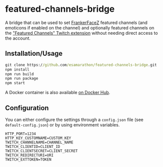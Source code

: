 # featured-channels-bridge

A bridge that can be used to set [FrankerFaceZ](https://www.frankerfacez.com/) featured channels  (and emoticons if enabled on the channel) and optionally featured channels on the ["Featured Channels" Twitch extension](https://www.twitch.tv/ext/3zorofke3r7bu8pd0mb7s86qtfrgzj) without needing direct access to the account.

## Installation/Usage

```cmd
git clone https://github.com/esamarathon/featured-channels-bridge.git
npm install
npm run build
npm run package
npm start
```

A Docker container is also available [on Docker Hub](https://hub.docker.com/r/esamarathon/featured-channels-bridge).

## Configuration

You can either configure the settings through a `config.json` file (see `default-config.json`) or by using environment variables.

```
HTTP_PORT=1234
HTTP_KEY_CUSTOMNAME=CUSTOM_KEY
TWITCH_CHANNELNAME=CHANNEL_NAME
TWITCH_CLIENTID=CLIENT_ID
TWITCH_CLIENTSECRET=CLIENT_SECRET
TWITCH_REDIRECTURI=URI
TWITCH_EXTTOKEN=TOKEN
```
